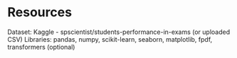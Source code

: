 # Resources
Dataset: Kaggle - spscientist/students-performance-in-exams (or uploaded CSV)
Libraries: pandas, numpy, scikit-learn, seaborn, matplotlib, fpdf, transformers (optional)
